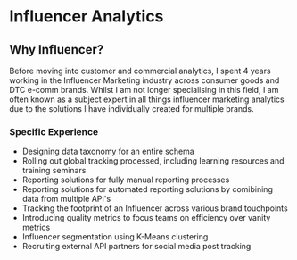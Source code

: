 # Influencer Analytics

## Why Influencer?
Before moving into customer and commercial analytics, I spent 4 years working in the Influencer Marketing industry across consumer goods and DTC e-comm brands. Whilst I am not longer specialising in this field, I am often known as a subject expert in all things influencer marketing analytics due to the solutions I have individually created for multiple brands.

### Specific Experience
- Designing data taxonomy for an entire schema
- Rolling out global tracking processed, including learning resources and training seminars
- Reporting solutions for fully manual reporting processes
- Reporting solutions for automated reporting solutions by comibining data from multiple API's
- Tracking the footprint of an Influencer across various brand touchpoints
- Introducing quality metrics to focus teams on efficiency over vanity metrics
- Influencer segmentation using K-Means clustering
- Recruiting external API partners for social media post tracking



